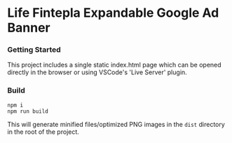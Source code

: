 # Life Fintepla Expandable Google Ad Banner

### Getting Started

This project includes a single static index.html page which can be opened directly in the browser or using VSCode's 'Live Server' plugin.

### Build

```shell
npm i
npm run build
```

This will generate minified files/optimized PNG images in the `dist` directory in the root of the project.
